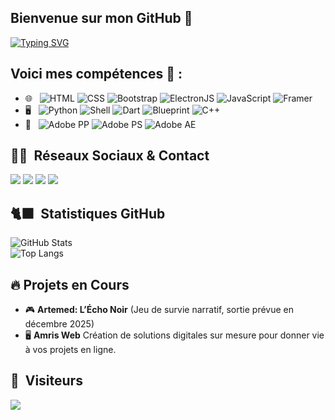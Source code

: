 ## Bienvenue sur mon GitHub 👋
[![Typing SVG](https://readme-typing-svg.demolab.com?font=Fira+Code&pause=1000&width=435&lines=Iyed+Amri+%3C3)](https://git.io/typing-svg)

## Voici mes compétences 🚀 :
- 🌐 &nbsp;
  ![HTML](https://img.shields.io/badge/-HTML-333333?style=flat-square&logo=HTML5)
  ![CSS](https://img.shields.io/badge/-CSS-333333?style=flat-square&logo=CSS3&logoColor=1572B6)
  ![Bootstrap](https://img.shields.io/badge/-Bootstrap-333333?style=flat-square&logo=bootstrap&logoColor=563D7C)
  ![ElectronJS](https://img.shields.io/badge/-ElectronJS-333333?style=flat-square&logo=electron)
  ![JavaScript](https://img.shields.io/badge/-JS-333333?style=flat-square&logo=javascript)
  ![Framer](https://img.shields.io/badge/-Framer-333333?style=flat-square&logo=framer)
- 🖥️ &nbsp;
  ![Python](https://img.shields.io/badge/-Python-333333?style=flat-square&logo=python)
  ![Shell](https://img.shields.io/badge/-Shell-333333?style=flat-square&logo=gnu-bash)
  ![Dart](https://img.shields.io/badge/-Dart-333333?style=flat-square&logo=dart)
  ![Blueprint](https://img.shields.io/badge/-Blueprint-333333?style=flat-square&logo=blueprint)
  ![C++](https://img.shields.io/badge/-C++-333333?style=flat-square&logo=c%2B%2B)
- 🎨 &nbsp;
  ![Adobe PP](https://img.shields.io/badge/-Pr-333333?style=flat-square&logo=adobepremierepro)
  ![Adobe PS](https://img.shields.io/badge/-Ps-333333?style=flat-square&logo=adobephotoshop)
  ![Adobe AE](https://img.shields.io/badge/-Ae-333333?style=flat-square&logo=adobeaftereffects)

## 🤝🏻 &nbsp;Réseaux Sociaux & Contact

<a href="mailto:amriiyed410@icloud.com"><img src="https://img.shields.io/badge/-Mail-9497CE?style=flat-square&logo=gmail&logoColor=White"/></a>
<a href="https://www.instagram.com/iyed.dev/"><img src="https://img.shields.io/badge/-Instagram-9497CE?style=flat-square&logo=instagram&logoColor=White"/></a>
<a href="https://www.youtube.com/@iyed-dev"><img src="https://img.shields.io/badge/-YouTube-9497CE?style=flat-square&logo=youtube&logoColor=White"/></a>
<a href="https://www.tiktok.com/@_nikonax"><img src="https://img.shields.io/badge/-TikTok-9497CE?style=flat-square&logo=tiktok&logoColor=White"/></a>

## 🐈‍⬛ &nbsp;Statistiques GitHub

![GitHub Stats](https://github-readme-stats.vercel.app/api?username=iyed-dev&show_icons=true&theme=tokyonight)
<br />
![Top Langs](https://github-readme-stats.vercel.app/api/top-langs/?username=iyed-dev&layout=compact&theme=tokyonight)

## 🔥 Projets en Cours
- 🎮 **Artemed: L’Écho Noir** (Jeu de survie narratif, sortie prévue en décembre 2025)
- 🖥️ **Amris Web** Création de solutions digitales sur mesure pour donner vie à vos projets en ligne.

## 👀 &nbsp;Visiteurs
<img src="https://profile-counter.glitch.me/iyed-dev/count.svg" />
